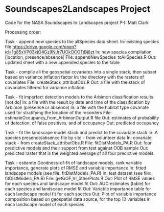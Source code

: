 # Soundscapes2Landscapes Project

Code for the NASA Soundscapes to Landscapes project 
P-I: Matt Clark

Processing order:

Task - append new species to the allSpecies data sheet.
In: existing species file https://drive.google.com/open?id=1g85xVP03kjO4Gz9NJr7UOkOCOTtBj8zt
In: new species compilation [location, presence/absence]
File: appendNewSpecies_toAllSpecies.R
Out: updated sheet with a new appended species to the table

Task - compile all the geospatial covariates into a single stack, then subset based on variance inflation factor
In: the directory with the rasters of covariates
File: createStack_attributObs.R
Out: a file with the stack of covariates filtered for variance inflation

Task - fit imperfect detection models to the Arbimon classification results [not do]
In: a file with the result by date and time of the classification by Arbimon (presence or absence)
In: a file with the habitat type covariate used for stratifying the location of the recorders
File: estimateOccupancy_from_ArbimonOutput.R file
Out: estimates of probability of detection, of false positives, and of occupancy
Out: predicted occupancy

Task - fit the landscape model stack and predict to the covariate stack
In: A species presence/absence file by site - from volunteer data
In: covariate stack - from createStack_attributObs.R
File: fitDistModels_PA.R
Out: four predictive models and their support from test against OOB sample
Out: predicted raster that is the weighted average of all four predictive models

Task - estiamte Goodness-of-fit of landscape models, rank variable importance, generate plots of RMSE and variable importance
In: fitted landscape models (see file: fitDistModels_PA.R)
In: test dataset (see file: fitDistModels_PA.R)
File: getGOF_VI_otherPlots.R
Out: Plot of RMSE values for each species and landscape model fit
Out: AUC estimates (table) for each species and landscape model fit 
Out: Variable importance table for each landscape model fit for each species
Out: Plot of variable importance composition based on geospatial data source, for the top 10 variables in each landscape model of each species
